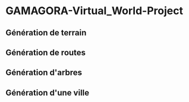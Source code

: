 # GAMAGORA-Virtual_World-Project
## Génération de terrain
## Génération de routes
## Génération d'arbres
## Génération d'une ville

